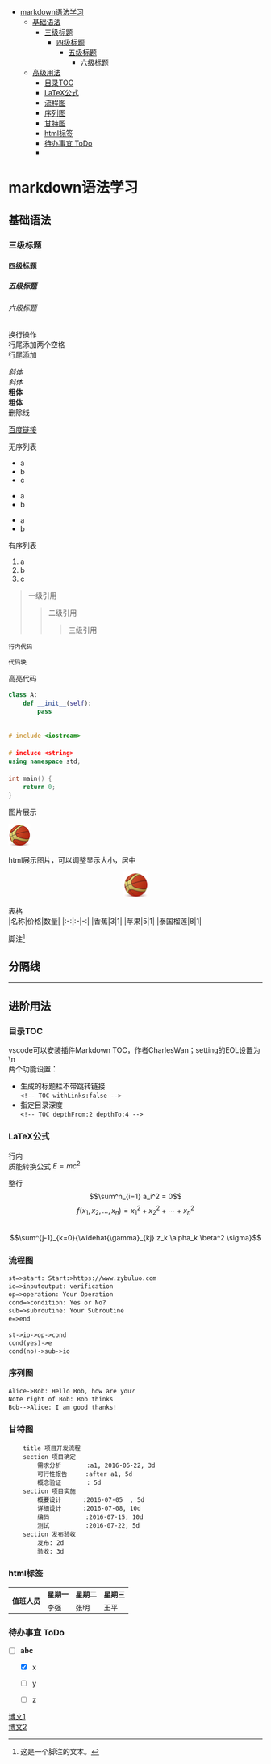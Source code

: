 <!-- TOC -->

- [markdown语法学习](#markdown语法学习)
    - [基础语法](#基础语法)
        - [三级标题](#三级标题)
            - [四级标题](#四级标题)
                - [五级标题](#五级标题)
                    - [六级标题](#六级标题)
    - [高级用法](#高级用法)
        - [目录TOC](#目录toc)
        - [LaTeX公式](#latex公式)
        - [流程图](#流程图)
        - [序列图](#序列图)
        - [甘特图](#甘特图)
        - [html标签](#html标签)
        - [待办事宜 ToDo](#待办事宜-todo)
        - [](#)

<!-- /TOC -->

# markdown语法学习

## 基础语法

### 三级标题
#### 四级标题
##### 五级标题
###### 六级标题

换行操作  
行尾添加两个空格  
行尾添加<br>

*斜体*  
_斜体_  
**粗体**  
__粗体__  
~~删除线~~  


[百度链接](https://www.baidu.com)

无序列表
* a
* b
* c
 
+ a
+ b

- a
- b

有序列表
1. a
2. b
3. c

> 一级引用
> > 二级引用
> > > 三级引用

`行内代码`

    代码块

高亮代码
```python
class A:
    def __init__(self):
        pass
```
```cpp

# include <iostream>

# incluce <string>
using namespace std;

int main() {
    return 0;
}
```

图片展示

![描述](./ball.png)

html展示图片，可以调整显示大小，居中
<div align="center">
    <img height=50px src="./ball.png">
</div>


表格  
|名称|价格|数量|
|:-:|:-|-:|
|香蕉|3|1|
|苹果|5|1|
|泰国榴莲|8|1|


脚注[^1]   


分隔线
----------
**********

## 进阶用法

### 目录TOC
vscode可以安装插件Markdown TOC，作者CharlesWan；setting的EOL设置为\n  
两个功能设置：
- 生成的标题栏不带跳转链接  
    `<!-- TOC withLinks:false -->`
- 指定目录深度  
    `<!-- TOC depthFrom:2 depthTo:4 -->`

### LaTeX公式
行内  
质能转换公式 $E=mc^2$  

整行
$$\sum^n_{i=1} a_i^2 = 0$$
$$f(x_1, x_2, \ldots, x_n) = x_1^2 + x_2^2 + \cdots + x_n^2 $$  
$$\sum^{j-1}_{k=0}{\widehat{\gamma}_{kj} z_k \alpha_k \beta^2 \sigma}$$  


### 流程图
```flow
st=>start: Start:>https://www.zybuluo.com
io=>inputoutput: verification
op=>operation: Your Operation
cond=>condition: Yes or No?
sub=>subroutine: Your Subroutine
e=>end

st->io->op->cond
cond(yes)->e
cond(no)->sub->io
```


### 序列图
```seq
Alice->Bob: Hello Bob, how are you?
Note right of Bob: Bob thinks
Bob-->Alice: I am good thanks!
```


### 甘特图
```gantt
    title 项目开发流程
    section 项目确定
        需求分析       :a1, 2016-06-22, 3d
        可行性报告     :after a1, 5d
        概念验证       : 5d
    section 项目实施
        概要设计      :2016-07-05  , 5d
        详细设计      :2016-07-08, 10d
        编码          :2016-07-15, 10d
        测试          :2016-07-22, 5d
    section 发布验收
        发布: 2d
        验收: 3d
```


### html标签
<table>
    <tr>
        <th rowspan="2">值班人员</th>
        <th>星期一</th>
        <th>星期二</th>
        <th>星期三</th>
    </tr>
    <tr>
        <td>李强</td>
        <td>张明</td>
        <td>王平</td>
    </tr>
</table>


### 待办事宜 ToDo
- [ ] **abc**
  - [x] x
  - [ ] y
  - [ ] z



[博文1](https://www.zybuluo.com/mdeditor)  
[博文2](https://www.zybuluo.com/mdeditor?url=https://www.zybuluo.com/static/editor/md-help.markdown)



[^1]: 这是一个脚注的文本。
